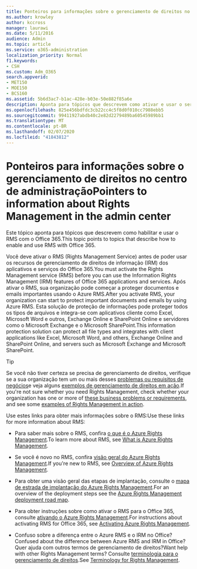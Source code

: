 ```yaml
---
title: Ponteiros para informações sobre o gerenciamento de direitos no centro de administração
ms.author: krowley
author: kccross
manager: laurawi
ms.date: 5/11/2016
audience: Admin
ms.topic: article
ms.service: o365-administration
localization_priority: Normal
f1.keywords:
- CSH
ms.custom: Adm_O365
search.appverid:
- MET150
- MOE150
- BCS160
ms.assetid: 5b6d3ac7-b1ac-428e-b03e-50e882f85a6e
description: Aponta para tópicos que descrevem como ativar e usar o serviço de gerenciamento de direitos com o Office 365.
ms.openlocfilehash: 825e456bdfdc3cb22cc4c5f8d0f010cc7988ebb5
ms.sourcegitcommit: 99411927abdb40c2e82d2279489ba60545989bb1
ms.translationtype: MT
ms.contentlocale: pt-BR
ms.lasthandoff: 02/07/2020
ms.locfileid: "41843812"
---
```

# <a name="pointers-to-information-about-rights-management-in-the-admin-center"></a><span data-ttu-id="8c0ad-103">Ponteiros para informações sobre o gerenciamento de direitos no centro de administração</span><span class="sxs-lookup"><span data-stu-id="8c0ad-103">Pointers to information about Rights Management in the admin center</span></span>

<span data-ttu-id="8c0ad-104">Este tópico aponta para tópicos que descrevem como habilitar e usar o RMS com o Office 365.</span><span class="sxs-lookup"><span data-stu-id="8c0ad-104">This topic points to topics that describe how to enable and use RMS with Office 365.</span></span>
  
<span data-ttu-id="8c0ad-105">Você deve ativar o RMS (Rights Management Service) antes de poder usar os recursos de gerenciamento de direitos de informação (IRM) dos aplicativos e serviços do Office 365.</span><span class="sxs-lookup"><span data-stu-id="8c0ad-105">You must activate the Rights Management service (RMS) before you can use the Information Rights Management (IRM) features of Office 365 applications and services.</span></span> <span data-ttu-id="8c0ad-106">Após ativar o RMS, sua organização pode começar a proteger documentos e emails importantes usando o Azure RMS.</span><span class="sxs-lookup"><span data-stu-id="8c0ad-106">After you activate RMS, your organization can start to protect important documents and emails by using Azure RMS.</span></span> <span data-ttu-id="8c0ad-107">Esta solução de proteção de informações pode proteger todos os tipos de arquivos e integra-se com aplicativos cliente como Excel, Microsoft Word e outros, Exchange Online e SharePoint Online e servidores como o Microsoft Exchange e o Microsoft SharePoint.</span><span class="sxs-lookup"><span data-stu-id="8c0ad-107">This information protection solution can protect all file types and integrates with client applications like Excel, Microsoft Word, and others, Exchange Online and SharePoint Online, and servers such as Microsoft Exchange and Microsoft SharePoint.</span></span>
  
> [!TIP]
> <span data-ttu-id="8c0ad-108">Se você não tiver certeza se precisa de gerenciamento de direitos, verifique se a sua organização tem um ou mais desses [problemas ou requisitos de negócios](https://docs.microsoft.com/rights-management/understand-explore/azure-rms-problems-it-solves)e veja alguns [exemplos de gerenciamento de direitos em ação](https://docs.microsoft.com/rights-management/understand-explore/what-admins-users-see).</span><span class="sxs-lookup"><span data-stu-id="8c0ad-108">If you're not sure whether you need Rights Management, check whether your organization has one or more of [these business problems or requirements](https://docs.microsoft.com/rights-management/understand-explore/azure-rms-problems-it-solves), and see some [examples of Rights Management in action](https://docs.microsoft.com/rights-management/understand-explore/what-admins-users-see).</span></span> 
  
<span data-ttu-id="8c0ad-109">Use estes links para obter mais informações sobre o RMS:</span><span class="sxs-lookup"><span data-stu-id="8c0ad-109">Use these links for more information about RMS:</span></span>
  
- <span data-ttu-id="8c0ad-110">Para saber mais sobre o RMS, confira [o que é o Azure Rights Management](https://docs.microsoft.com/rights-management/understand-explore/what-is-azure-rms).</span><span class="sxs-lookup"><span data-stu-id="8c0ad-110">To learn more about RMS, see [What is Azure Rights Management](https://docs.microsoft.com/rights-management/understand-explore/what-is-azure-rms).</span></span>

- <span data-ttu-id="8c0ad-111">Se você é novo no RMS, confira [visão geral do Azure Rights Management](https://docs.microsoft.com/rights-management/understand-explore/azure-rights-management).</span><span class="sxs-lookup"><span data-stu-id="8c0ad-111">If you're new to RMS, see [Overview of Azure Rights Management](https://docs.microsoft.com/rights-management/understand-explore/azure-rights-management).</span></span>

- <span data-ttu-id="8c0ad-112">Para obter uma visão geral das etapas de implantação, consulte o [mapa de estrada de implantação do Azure Rights Management](https://docs.microsoft.com/rights-management/plan-design/deployment-roadmap).</span><span class="sxs-lookup"><span data-stu-id="8c0ad-112">For an overview of the deployment steps see the [Azure Rights Management deployment road map](https://docs.microsoft.com/rights-management/plan-design/deployment-roadmap).</span></span>

- <span data-ttu-id="8c0ad-113">Para obter instruções sobre como ativar o RMS para o Office 365, consulte [ativando o Azure Rights Management](https://technet.microsoft.com/library/jj658941.aspx).</span><span class="sxs-lookup"><span data-stu-id="8c0ad-113">For instructions about activating RMS for Office 365, see [Activating Azure Rights Management](https://technet.microsoft.com/library/jj658941.aspx).</span></span>

- <span data-ttu-id="8c0ad-114">Confuso sobre a diferença entre o Azure RMS e o IRM no Office?</span><span class="sxs-lookup"><span data-stu-id="8c0ad-114">Confused about the difference between Azure RMS and IRM in Office?</span></span> <span data-ttu-id="8c0ad-115">Quer ajuda com outros termos de gerenciamento de direitos?</span><span class="sxs-lookup"><span data-stu-id="8c0ad-115">Want help with other Rights Management terms?</span></span> <span data-ttu-id="8c0ad-116">Consulte [terminologia para o gerenciamento de direitos](https://technet.microsoft.com/library/dn595132.aspx).</span><span class="sxs-lookup"><span data-stu-id="8c0ad-116">See [Terminology for Rights Management](https://technet.microsoft.com/library/dn595132.aspx).</span></span>
